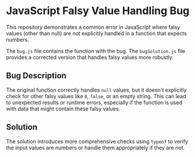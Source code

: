 # JavaScript Falsy Value Handling Bug

This repository demonstrates a common error in JavaScript where falsy values (other than null) are not explicitly handled in a function that expects numbers.

The `bug.js` file contains the function with the bug. The `bugSolution.js` file provides a corrected version that handles falsy values more robustly.

## Bug Description

The original function correctly handles `null` values, but it doesn't explicitly check for other falsy values like `0`, `false`, or an empty string.  This can lead to unexpected results or runtime errors, especially if the function is used with data that might contain these falsy values.

## Solution

The solution introduces more comprehensive checks using `typeof` to verify the input values are numbers or handle them appropriately if they are not.